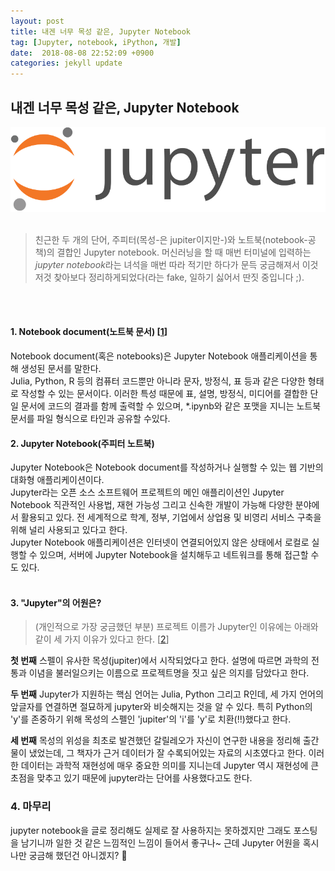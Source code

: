 ```yaml
---
layout: post
title: 내겐 너무 목성 같은, Jupyter Notebook
tag: [Jupyter, notebook, iPython, 개발]
date:  2018-08-08 22:52:09 +0900  
categories: jekyll update
---
```


## 내겐 너무 목성 같은, Jupyter Notebook
![](/assets/imgs/180808/image1.png)    
<br />

> 친근한 두 개의 단어, 주피터(목성-은 jupiter이지만-)와 노트북(notebook-공책)의 결합인 Jupyter notebook. 머신러닝을 할 때 매번 터미널에 입력하는 *jupyter notebook*라는 녀석을 매번 따라 적기만 하다가 문득 궁금해져서 이것저것 찾아보다 정리하게되었다(라는 fake, 일하기 싫어서 딴짓 중입니다 ;).
<br />
<br />

#### 1. Notebook document(노트북 문서) [[1]]
Notebook document(혹은 notebooks)은 Jupyter Notebook 애플리케이션을 통해 생성된 문서를 말한다.  
Julia, Python, R 등의 컴퓨터 코드뿐만 아니라 문자, 방정식, 표 등과 같은 다양한 형태로 작성할 수 있는 문서이다. 이러한 특성 때문에 표, 설명, 방정식, 미디어를 결합한 단일 문서에 코드의 결과를 함께 출력할 수 있으며,  \*.ipynb와 같은 포맷을 지니는 노트북 문서를 파일 형식으로 타인과 공유할 수있다.
<br />

#### 2. Jupyter Notebook(주피터 노트북)
Jupyter Notebook은 Notebook document를 작성하거나 실행할 수 있는 웹 기반의 대화형 애플리케이션이다.  
Jupyter라는 오픈 소스 소프트웨어 프로젝트의 메인 애플리이션인 Jupyter Notebook 직관적인 사용법, 재현 가능성 그리고 신속한 개발이 가능해 다양한 분야에서 활용되고 있다. 전 세계적으로 학계, 정부, 기업에서 상업용 및 비영리 서비스 구축을 위해 널리 사용되고 있다고 한다.  
Jupyter Notebook 애플리케이션은 인터넷이 연결되어있지 않은 상태에서 로컬로 실행할 수 있으며, 서버에 Jupyter Notebook을 설치해두고 네트워크를 통해 접근할 수도 있다.  
<br />

#### 3. "Jupyter"의 어원은?
> (개인적으로 가장 궁금했던 부분) 프로젝트 이름가 Jupyter인 이유에는 아래와 같이 세 가지 이유가 있다고 한다. [[2]]

**첫 번째** 스펠이 유사한 목성(jupiter)에서 시작되었다고 한다. 설명에 따르면 과학의 전통과 이념을 불러일으키는 이름으로 프로젝트명을 짓고 싶은 의지를 담았다고 한다.

**두 번째** Jupyter가 지원하는 핵심 언어는 Julia, Python 그리고 R인데, 세 가지 언어의 앞글자를 연결하면 절묘하게 jupyter와 비슷해지는 것을 알 수 있다. 특히 Python의 'y'를 존중하기 위해 목성의 스펠인 'jupiter'의 'i'를 'y'로 치환(!!)했다고 한다.

**세 번째** 목성의 위성을 최초로 발견했던 갈릴레오가 자신이 연구한 내용을 정리해 출간물이 냈었는데, 그 책자가 근거 데이터가 잘 수록되어있는 자료의 시초였다고 한다. 이러한 데이터는 과학적 재현성에 매우 중요한 의미를 지니는데 Jupyter 역시 재현성에 큰 초점을 맞추고 있기 때문에 jupyter라는 단어를 사용했다고도 한다.
<br />

### 4. 마무리 
jupyter notebook을 글로 정리해도 실제로 잘 사용하지는 못하겠지만 그래도 포스팅을 남기니까 일한 것 같은 느낌적인 느낌이 들어서 좋구나~ 근데 Jupyter 어원을 혹시 나만 궁금해 했던건 아니겠지? 🤭 

[1]:http://jupyter-notebook.readthedocs.io/en/stable/examples/Notebook/What%20is%20the%20Jupyter%20Notebook.html#Introduction
[2]:https://github.com/jupyter/design/wiki/Jupyter-Logo